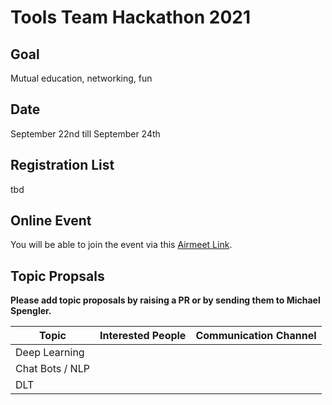 # Tools Team Hackathon 2021

## Goal
Mutual education, networking, fun

## Date
September 22nd till September 24th

## Registration List
tbd

## Online Event
You will be able to join the event via this [Airmeet Link](https://www.airmeet.com/e/b5d475d0-c397-11eb-a15a-3f9df4cd1d7e). 

## Topic Propsals
**Please add topic proposals by raising a PR or by sending them to Michael Spengler.**  

| Topic | Interested People | Communication Channel |
|----------------------|----------|----------|
| Deep Learning |||
| Chat Bots / NLP |||
| DLT |||
